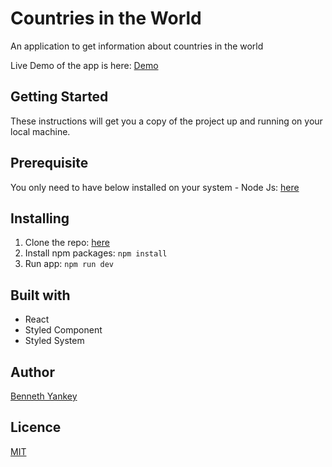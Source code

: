 # Countries in the World

An application to get information about countries in the world

Live Demo of the app is here: [Demo](https://countries-of-the-world.vercel.app)

## Getting Started

These instructions will get you a copy of the project up and running on your local machine.

## Prerequisite

You only need to have below installed on your system - Node Js: [here](https://nodejs.org/en/download/)

## Installing

1. Clone the repo: [here](https://github.com/iambenbright/where-in-the-world.git)
2. Install npm packages: `npm install`
3. Run app: `npm run dev`

## Built with

- React
- Styled Component
- Styled System

## Author

[Benneth Yankey](https://github.com/iambenbright)

## Licence

[MIT](https://opensource.org/licenses/MIT)
